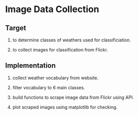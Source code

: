 # **Image Data Collection**

## **Target**

1. to determine classes of weathers used for classificiation.

2. to collect images for classification from Flickr. 

## **Implementation**

1. collect weather vocabulary from website.

2. filter vocabulary to 6 main classes.

3. build functions to scrape image data from Flickr using API.

4. plot scraped images using matplotlib for checking.